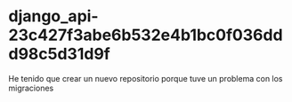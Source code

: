 # django_api-23c427f3abe6b532e4b1bc0f036ddd98c5d31d9f

He tenido que crear un nuevo repositorio porque tuve un problema con los migraciones
